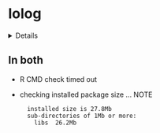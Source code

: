 # lolog

<details>

* Version: 1.3.1
* GitHub: https://github.com/statnet/lolog
* Source code: https://github.com/cran/lolog
* Date/Publication: 2023-12-07 12:40:02 UTC
* Number of recursive dependencies: 86

Run `revdepcheck::revdep_details(, "lolog")` for more info

</details>

## In both

*   R CMD check timed out
    

*   checking installed package size ... NOTE
    ```
      installed size is 27.8Mb
      sub-directories of 1Mb or more:
        libs  26.2Mb
    ```

